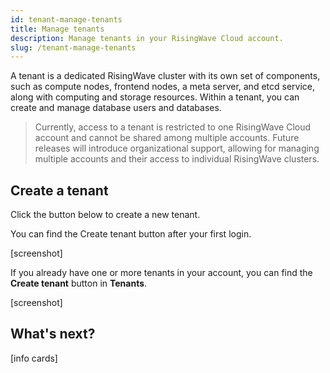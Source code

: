 ```yaml
---
id: tenant-manage-tenants
title: Manage tenants
description: Manage tenants in your RisingWave Cloud account.
slug: /tenant-manage-tenants
---
```



A tenant is a dedicated RisingWave cluster with its own set of components, such as compute nodes, frontend nodes, a meta server, and etcd service, along with computing and storage resources. Within a tenant, you can create and manage database users and databases.

> Currently, access to a tenant is restricted to one RisingWave Cloud account and cannot be shared among multiple accounts. Future releases will introduce organizational support, allowing for managing multiple accounts and their access to individual RisingWave clusters.
> 

## Create a tenant

Click the button below to create a new tenant.

<defaultButton text="Create a tenant" url="https://risingwave-cloud.com/tenants/"/>

You can find the Create tenant button after your first login.

[screenshot]

If you already have one or more tenants in your account, you can find the **Create tenant** button in **Tenants**.

[screenshot]

## What's next?

[info cards]